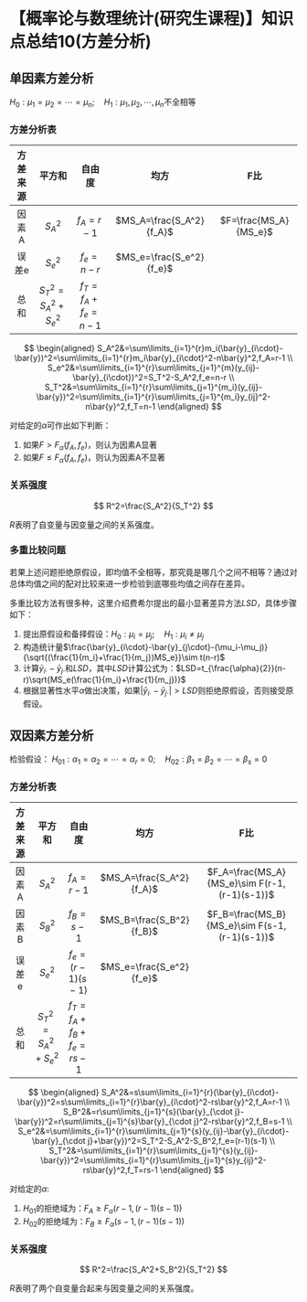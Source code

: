 # 【概率论与数理统计(研究生课程)】知识点总结10(方差分析)

## 单因素方差分析

$H_0:\mu_1=\mu_2=\cdots=\mu_n;\quad H_1:\mu_1,\mu_2,\cdots,\mu_n$不全相等

### 方差分析表

| 方差来源 |       平方和        |      自由度       |           均方           |          F比          |
| :------: | :-----------------: | :---------------: | :----------------------: | :-------------------: |
|  因素A   |       $S_A^2$       |     $f_A=r-1$     | $MS_A=\frac{S_A^2}{f_A}$ | $F=\frac{MS_A}{MS_e}$ |
|  误差e   |       $S_e^2$       |     $f_e=n-r$     | $MS_e=\frac{S_e^2}{f_e}$ |                       |
|   总和   | $S_T^2=S_A^2+S_e^2$ | $f_T=f_A+f_e=n-1$ |                          |                       |

$$
\begin{aligned}
S_A^2&=\sum\limits_{i=1}^{r}m_i(\bar{y}_{i\cdot}-\bar{y})^2=\sum\limits_{i=1}^{r}m_i\bar{y}_{i\cdot}^2-n\bar{y}^2,f_A=r-1 \\
S_e^2&=\sum\limits_{i=1}^{r}\sum\limits_{j=1}^{m}(y_{ij}-\bar{y}_{i\cdot})^2=S_T^2-S_A^2,f_e=n-r \\
S_T^2&=\sum\limits_{i=1}^{r}\sum\limits_{j=1}^{m_i}(y_{ij}-\bar{y})^2=\sum\limits_{i=1}^{r}\sum\limits_{j=1}^{m_i}y_{ij}^2-n\bar{y}^2,f_T=n-1
\end{aligned}
$$

对给定的$\alpha$可作出如下判断：

1. 如果$F>F_{\alpha}(f_A,f_e)$，则认为因素A显著
2. 如果$F\le F_\alpha(f_A,f_e)$，则认为因素A不显著

### 关系强度

$$
R^2=\frac{S_A^2}{S_T^2}
$$

$R$表明了自变量与因变量之间的关系强度。

### 多重比较问题

若果上述问题拒绝原假设，即均值不全相等，那究竟是哪几个之间不相等？通过对总体均值之间的配对比较来进一步检验到底哪些均值之间存在差异。

多重比较方法有很多种，这里介绍费希尔提出的最小显著差异方法$LSD$，具体步骤如下：

1. 提出原假设和备择假设：$H_0:\mu_i=\mu_j;\quad H_1:\mu_i\neq\mu_j$
2. 构造统计量$\frac{\bar{y}_{i\cdot}-\bar{y}_{j\cdot}-(\mu_i-\mu_j)}{\sqrt{(\frac{1}{m_i}+\frac{1}{m_j})MS_e}}\sim t(n-r)$
3. 计算$\bar{y}_{i\cdot}-\bar{y}_{j\cdot}$和$LSD$，其中$LSD$计算公式为：$LSD=t_{\frac{\alpha}{2}}(n-r)\sqrt{MS_e(\frac{1}{m_i}+\frac{1}{m_j})}$
4. 根据显著性水平$\alpha$做出决策，如果$|\bar{y}_{i\cdot}-\bar{y}_{j\cdot}|>LSD$则拒绝原假设，否则接受原假设。

## 双因素方差分析

检验假设： $H_{01}:\alpha_1=\alpha_2=\cdots=\alpha_r=0;\quad H_{02}:\beta_1=\beta_2=\cdots=\beta_s=0$ 

### 方差分析表

| 方差来源 |       平方和        |         自由度         |           均方           |                      F比                       |
| :------: | :-----------------: | :--------------------: | :----------------------: | :--------------------------------------------: |
|  因素A   |       $S_A^2$       |       $f_A=r-1$        | $MS_A=\frac{S_A^2}{f_A}$ | $F_A=\frac{MS_A}{MS_e}\sim F(r-1, (r-1)(s-1))$ |
|  因素B   |       $S_B^2$       |       $f_B=s-1$        | $MS_B=\frac{S_B^2}{f_B}$ | $F_B=\frac{MS_B}{MS_e}\sim F(s-1, (r-1)(s-1))$ |
|  误差e   |       $S_e^2$       |    $f_e=(r-1)(s-1)$    | $MS_e=\frac{S_e^2}{f_e}$ |                                                |
|   总和   | $S_T^2=S_A^2+S_e^2$ | $f_T=f_A+f_B+f_e=rs-1$ |                          |                                                |

$$
\begin{aligned}
S_A^2&=s\sum\limits_{i=1}^{r}(\bar{y}_{i\cdot}-\bar{y})^2=s\sum\limits_{i=1}^{r}\bar{y}_{i\cdot}^2-rs\bar{y}^2,f_A=r-1 \\
S_B^2&=r\sum\limits_{j=1}^{s}(\bar{y}_{\cdot j}-\bar{y})^2=r\sum\limits_{j=1}^{s}\bar{y}_{\cdot j}^2-rs\bar{y}^2,f_B=s-1 \\
S_e^2&=\sum\limits_{i=1}^{r}\sum\limits_{j=1}^{s}(y_{ij}-\bar{y}_{i\cdot}-\bar{y}_{\cdot j}+\bar{y})^2=S_T^2-S_A^2-S_B^2,f_e=(r-1)(s-1) \\
S_T^2&=\sum\limits_{i=1}^{r}\sum\limits_{j=1}^{s}(y_{ij}-\bar{y})^2=\sum\limits_{i=1}^{r}\sum\limits_{j=1}^{s}y_{ij}^2-rs\bar{y}^2,f_T=rs-1
\end{aligned}
$$

对给定的$\alpha$:

1. $H_{01}$的拒绝域为：$F_A\ge F_\alpha(r-1,(r-1)(s-1))$
2. $H_{02}$的拒绝域为：$F_B\ge F_\alpha(s-1,(r-1)(s-1))$

### 关系强度

$$
R^2=\frac{S_A^2+S_B^2}{S_T^2}
$$

$R$表明了两个自变量合起来与因变量之间的关系强度。